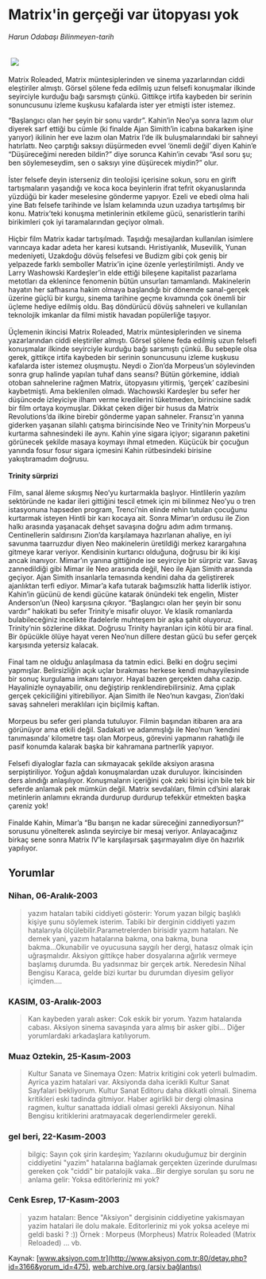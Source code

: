 # Matrix'in gerçeği var ütopyası yok

*Harun Odabaşı Bilinmeyen-tarih*

<div>
 <font>
  <img border="0" height="1" src="/web/20040310104705im_/http://www.aksiyon.com.tr/images/blank.gif"/>
 </font>
 <font class="content">
  <p>
   <img border="0" hspace="5" src="http://web.archive.org/web/20040310104705im_/http://www.aksiyon.com.tr/resim/466/66.jpg" vspace="5"/>
  </p>
 </font>
 <font class="content">
  Matrix Roleaded, Matrix müntesiplerinden ve sinema yazarlarından ciddi eleştiriler almıştı. Görsel şölene feda edilmiş uzun felsefi konuşmalar ilkinde seyirciyle kurduğu bağı sarsmıştı çünkü. Gittikçe irtifa kaybeden bir serinin sonuncusunu izleme kuşkusu kafalarda ister yer etmişti ister istemez.
 </font>
 <p>
  <font class="content">
   “Başlangıcı olan her şeyin bir sonu vardır”. Kahin’in Neo’ya sonra lazım olur diyerek sarf ettiği bu cümle (ki finalde Ajan Simith’in icabına bakarken işine yarıyor) ikilinin her eve lazım olan Matrix I’de ilk buluşmalarındaki bir sahneyi hatırlattı. Neo çarptığı saksıyı düşürmeden evvel ‘önemli değil’ diyen Kahin’e “Düşüreceğimi nereden bildin?” diye sorunca Kahin’in cevabı “Asıl soru şu; ben söylemeseydim, sen o saksıyı yine düşürecek miydin?” olur.
   <br/>
   <br/>
   İster felsefe deyin isterseniz din teolojisi içerisine sokun, soru en girift tartışmaların yaşandığı ve koca koca beyinlerin ifrat tefrit okyanuslarında yüzdüğü bir kader meselesine gönderme yapıyor. Ezeli ve ebedi olma hali yine Batı felsefe tarihinde ve İslam kelamında uzun uzadıya tartışılmış bir konu. Matrix’teki konuşma metinlerinin etkileme gücü, senaristlerin tarihi birikimleri çok iyi taramalarından geçiyor olmalı.
   <br/>
   <br/>
   Hiçbir film Matrix kadar tartışılmadı. Taşıdığı mesajlardan kullanılan isimlere varıncaya kadar adeta her karesi kutsandı. Hıristiyanlık, Musevilik, Yunan medeniyeti, Uzakdoğu dövüş felsefesi ve Budizm gibi çok geniş bir yelpazede farklı semboller Matrix’in içine özenle yerleştirilmişti. Andy ve Larry Washowski Kardeşler’in elde ettiği bileşene kapitalist pazarlama metotları da eklenince fenomenin bütün unsurları tamamlandı. Makinelerin hayatın her safhasına hakim olmaya başlandığı bir dönemde sanal-gerçek üzerine güçlü bir kurgu, sinema tarihine geçme kıvamında çok önemli bir üçleme hediye edilmiş oldu. Baş döndürücü dövüş sahneleri ve kullanılan teknolojik imkanlar da filmi mistik havadan popülerliğe taşıyor.
   <br/>
   <br/>
   Üçlemenin ikincisi Matrix Roleaded, Matrix müntesiplerinden ve sinema yazarlarından ciddi eleştiriler almıştı. Görsel şölene feda edilmiş uzun felsefi konuşmalar ilkinde seyirciyle kurduğu bağı sarsmıştı çünkü. Bu sebeple olsa gerek, gittikçe irtifa kaybeden bir serinin sonuncusunu izleme kuşkusu kafalarda ister istemez oluşmuştu. Neydi o Zion’da Morpeus’un söylevinden sonra grup halinde yapılan tuhaf dans seansı? Bütün görkemine, iddialı otoban sahnelerine rağmen Matrix, ütopyasını yitirmiş, ‘gerçek’ cazibesini kaybetmişti. Ama beklenilen olmadı. Wachowski Kardeşler bu sefer her düşüncede izleyiciye ilham verme kredilerini tüketmeden, birincisine sadık bir film ortaya koymuşlar. Dikkat çeken diğer bir husus da Matrix Revolutions’da ilkine birebir gönderme yapan sahneler. Fransız’ın yanına giderken yaşanan silahlı çatışma birincisinde Neo ve Trinity’nin Morpeus’u kurtarma sahnesindeki ile aynı. Kahin yine sigara içiyor; sigaranın paketini görünecek şekilde masaya koymayı ihmal etmeden. Küçücük bir çocuğun yanında fosur fosur sigara içmesini Kahin rütbesindeki birisine yakıştıramadım doğrusu.
   <br/>
   <br/>
   <b>
    Trinity sürprizi
   </b>
   <br/>
   <br/>
   Film, sanal âleme sıkışmış Neo’yu kurtarmakla başlıyor. Hintlilerin yazılım sektöründe ne kadar ileri gittiğini tescil etmek için mi bilinmez Neo’yu o tren istasyonuna hapseden program, Trenci’nin elinde rehin tutulan çocuğunu kurtarmak isteyen Hintli bir karı kocaya ait. Sonra Mimar’ın ordusu ile Zion halkı arasında yaşanacak dehşet savaşına doğru adım adım tırmanış. Centinellerin saldırısını Zion’da karşılamaya hazırlanan ahaliye, en iyi savunma taarruzdur diyen Neo makinelerin üretildiği merkez karargahına gitmeye karar veriyor. Kendisinin kurtarıcı olduğuna, doğrusu bir iki kişi ancak inanıyor. Mimar’ın yanına gittiğinde ise seyirciye bir sürpriz var. Savaş zannedildiği gibi Mimar ile Neo arasında değil, Neo ile Ajan Simith arasında geçiyor. Ajan Simith insanlarla temasında kendini daha da geliştirerek ajanlıktan terfi ediyor. Mimar’a kafa tutarak bağımsızlık hatta liderlik istiyor. Kahin’in gücünü de kendi gücüne katarak önündeki tek engelin, Mister Anderson’un (Neo) karşısına çıkıyor. “Başlangıcı olan her şeyin bir sonu vardır” hakikati bu sefer Trinity’e misafir oluyor. Ve klasik romanlarda bulabileceğiniz incelikte ifadelerle muhteşem bir aşka şahit oluyoruz. Trinity’nin sözlerine dikkat. Doğrusu Trinity hayranları için kötü bir ara final. Bir öpücükle ölüye hayat veren Neo’nun dillere destan gücü bu sefer gerçek karşısında yetersiz kalacak.
   <br/>
   <br/>
   Final tam ne olduğu anlaşılmasa da tatmin edici. Belki en doğru seçimi yapmışlar. Belirsizliğin açık uçlar bırakması herkese kendi muhayyilesinde bir sonuç kurgulama imkanı tanıyor. Hayal bazen gerçekten daha cazip. Hayalinizle oynayabilir, onu değiştirip renklendirebilirsiniz. Ama çıplak gerçek çekiciliğini yitirebiliyor. Ajan Simith ile Neo’nun kavgası, Zion’daki savaş sahneleri meraklıları için biçilmiş kaftan.
   <br/>
   <br/>
   Morpeus bu sefer geri planda tutuluyor. Filmin başından itibaren ara ara görünüyor ama etkili değil. Sadakati ve adanmışlığı ile Neo’nun ‘kendini tanımasında’ kilometre taşı olan Morpeus, görevini yapmanın rahatlığı ile pasif konumda kalarak başka bir kahramana partnerlik yapıyor.
   <br/>
   <br/>
   Felsefi diyaloglar fazla can sıkmayacak şekilde aksiyon arasına serpiştiriliyor. Yoğun ağdalı konuşmalardan uzak duruluyor. İkincisinden ders alındığı anlaşılıyor. Konuşmaların içeriğini çok zeki birisi için bile tek bir seferde anlamak pek mümkün değil. Matrix sevdalıları, filmin cd’sini alarak metinlerin anlamını ekranda durdurup durdurup tefekkür etmekten başka çareniz yok!
   <br/>
   <br/>
   Finalde Kahin, Mimar’a “Bu barışın ne kadar süreceğini zannediyorsun?” sorusunu yönelterek aslında seyirciye bir mesaj veriyor. Anlayacağınız birkaç sene sonra Matrix IV’le karşılaşırsak şaşırmayalım diye ön hazırlık yapılıyor.
   <br/>
  </font>
 </p>
</div>


## Yorumlar

### Nihan, 06-Aralık-2003
> yazım hataları tabiki ciddiyeti gösterir: 
> Yorum yazan bilgiç başlıklı kişiye şunu söylemek isterim. Tabiki bir derginin ciddiyeti yazım hatalarıyla ölçülebilir.Parametrelerden birisidir yazım hataları. Ne demek yani, yazım hatalarına bakma, ona bakma, buna bakma...Okunabilir ve oyucusuna saygılı her dergi, hatasız olmak için uğraşmalıdır.  Aksiyon gittikçe haber dosyalarına ağırlık vermeye başlamış durumda. Bu yadsınmaz bir gerçek artık.  Neredesin Nihal Bengisu Karaca, gelde bizi kurtar bu durumdan diyesim geliyor içimden....

### KASIM, 03-Aralık-2003
> Kan kaybeden yaralı asker: 
> Cok eskik bir yorum. Yazım hatalarıda cabası. Aksiyon sinema savaşında yara almış bir asker gibi... Diğer yorumlardaki arkadaşlara katılıyorum.

### Muaz Oztekin, 25-Kasım-2003
> Kultur Sanata ve Sinemaya Ozen: 
> Matrix kritigini cok yeterli bulmadim.  Ayrica yazim hatalari var. Aksiyonda daha icerikli Kultur Sanat Sayfalari bekliyorum. Kultur Sanat Editoru daha dikkatli olmali. Sinema kritikleri eski tadinda gitmiyor. Haber agirlikli bir dergi olmasina ragmen, kultur sanattada iddiali olmasi gerekli Aksiyonun. Nihal Bengisu kritiklerini aratmayacak degerlendirmeler gerekli.

### gel beri, 22-Kasım-2003
> bilgiç: 
> Sayın çok şirin kardeşim;  Yazılarını okuduğumuz bir derginin ciddiyetini  "yazim" hatalarına bağlamak  gerçekten üzerinde durulması gereken çok "ciddi" bir patalojik vaka...Bir dergiye sorulan şu soru ne anlama gelir: Yoksa editörleriniz mi yok?

### Cenk Esrep, 17-Kasım-2003
> yazım hataları: 
> Bence "Aksiyon" dergisinin ciddiyetine yakismayan yazim hatalari  ile dolu makale. Editorleriniz mi yok yoksa aceleye mi geldi baski ? :)) Örnek : Morpeus (Morpheus) Matrix Roleaded (Matrix Reloaded) ... vb.

Kaynak: [www.aksiyon.com.tr](http://www.aksiyon.com.tr:80/detay.php?id=3166&yorum_id=475), [web.archive.org (arşiv bağlantısı)](http://web.archive.org/web/20040310104705/http://www.aksiyon.com.tr:80/detay.php?id=3166&yorum_id=475)
